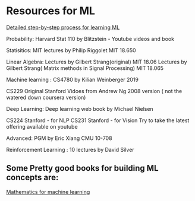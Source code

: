 # Resources for ML

[Detailed step-by-step process for learning ML](https://github.com/dwipddalal/Resources_of_ml/blob/main/ML%20Material.pdf)

Probability:
Harvard Stat 110 by Blitzstein - Youtube videos and book

Statisitics:
MIT lectures by Philip Riggolet MIT 18.650

Linear Algebra:
Lectures by Gilbert Strang(original) MIT 18.06
Lectures by Gilbert Strang( Matrix methods in Signal Processing) MIT 18.065

Machine learning :
CS4780 by Kilian Weinberger 2019

CS229 Original Stanford Vidoes from Andrew Ng 2008 version ( not the watered down coursera version)

Deep Learning:
Deep learning web book by Michael Nielsen

CS224 Stanford - for NLP
CS231 Stanford - for Vision
Try to take the latest offering available on youtube

Advanced:
PGM by Eric Xiang CMU 10-708

Reinforcement Learning :
10 lectures by David Silver


## Some Pretty good books for building ML concepts are:
[Mathematics for machine learning](https://github.com/dwipddalal/Resources_of_ml/blob/main/mml-book.pdf)
